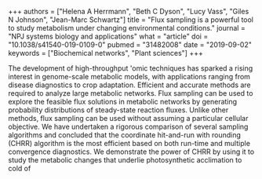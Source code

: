 +++
authors = ["Helena A Herrmann", "Beth C Dyson", "Lucy Vass", "Giles N Johnson", "Jean-Marc Schwartz"]
title = "Flux sampling is a powerful tool to study metabolism under changing environmental conditions."
journal = "NPJ systems biology and applications"
what = "article"
doi = "10.1038/s41540-019-0109-0"
pubmed = "31482008"
date = "2019-09-02"
keywords = ["Biochemical networks", "Plant sciences"]
+++

The development of high-throughput 'omic techniques has sparked a rising interest in genome-scale metabolic models, with applications ranging from disease diagnostics to crop adaptation. Efficient and accurate methods are required to analyze large metabolic networks. Flux sampling can be used to explore the feasible flux solutions in metabolic networks by generating probability distributions of steady-state reaction fluxes. Unlike other methods, flux sampling can be used without assuming a particular cellular objective. We have undertaken a rigorous comparison of several sampling algorithms and concluded that the coordinate hit-and-run with rounding (CHRR) algorithm is the most efficient based on both run-time and multiple convergence diagnostics. We demonstrate the power of CHRR by using it to study the metabolic changes that underlie photosynthetic acclimation to cold of 